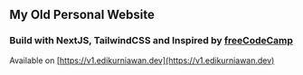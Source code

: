 ## My Old Personal Website

### Build with NextJS, TailwindCSS and Inspired by [freeCodeCamp](https://www.freecodecamp.org)

Available on [https://v1.edikurniawan.dev](https://v1.edikurniawan.dev)
